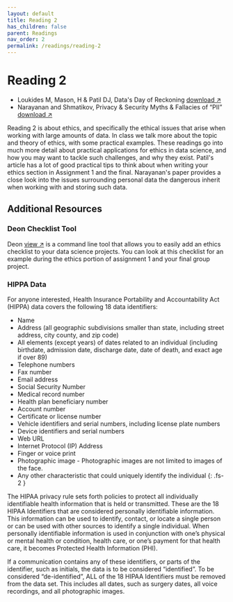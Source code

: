 ```yaml
---
layout: default
title: Reading 2
has_children: false
parent: Readings
nav_order: 2
permalink: /readings/reading-2
---
```


# Reading 2

- Loukides M, Mason, H & Patil DJ, Data's Day of Reckoning <a href="https://s3.us-west-2.amazonaws.com/ucsd.cogs9/readings/r2a-ethics-data-reckoning.pdf" target="_blank" rel="noopener">download &#x2197;</a>
- Narayanan and Shmatikov, Privacy & Security Myths & Fallacies of “PII” <a href="https://s3.us-west-2.amazonaws.com/ucsd.cogs9/readings/r2b-ethics-privacy-security.pdff" target="_blank" rel="noopener">download &#x2197;</a>

Reading 2 is about ethics, and specifically the ethical issues that arise when working with large amounts of data. In class we talk more about the topic and theory of ethics, with some practical examples. These readings go into much more detail about practical applications for ethics in data science, and how you may want to tackle such challenges, and why they exist. Patil's article has a lot of good practical tips to think about when writing your ethics section in Assignment 1 and the final. Narayanan's paper provides a close look into the issues surrounding personal data the dangerous inherit when working with and storing such data.

## Additional Resources
### Deon Checklist Tool

Deon <a href="https://deon.drivendata.org/" target="_blank" rel="noopener">view &#x2197;</a> is a command line tool that allows you to easily add an ethics checklist to your data science projects. You can look at this checklist for an example during the ethics portion of assignment 1 and your final group project.

### HIPPA Data

For anyone interested, Health Insurance Portability and Accountability Act (HIPPA) data covers the following 18 data identifiers:

- Name
- Address (all geographic subdivisions smaller than state, including street address, city county, and zip code)
- All elements (except years) of dates related to an individual (including birthdate, admission date, discharge date, date of death, and exact age if over 89)
- Telephone numbers
- Fax number
- Email address
- Social Security Number
- Medical record number
- Health plan beneficiary number
- Account number
- Certificate or license number
- Vehicle identifiers and serial numbers, including license plate numbers
- Device identifiers and serial numbers
- Web URL
- Internet Protocol (IP) Address
- Finger or voice print
- Photographic image - Photographic images are not limited to images of the face.
- Any other characteristic that could uniquely identify the individual
{: .fs-2 }

The HIPAA privacy rule sets forth policies to protect all individually identifiable health information that is held or transmitted. These are the 18 HIPAA Identifiers that are considered personally identifiable information. This information can be used to identify, contact, or locate a single person or can be used with other sources to identify a single individual. When personally identifiable information is used in conjunction with one’s physical or mental health or condition, health care, or one’s payment for that health care, it becomes Protected Health Information (PHI).

If a communication contains any of these identifiers, or parts of the identifier, such as initials, the data is to be considered “identified”.   To be considered “de-identified”, ALL of the 18 HIPAA Identifiers must be removed from the data set.  This includes all dates, such as surgery dates, all voice recordings, and all photographic images.
